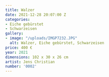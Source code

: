 ```yaml
---
title: Walzer
date: 2021-12-28 20:07:00 Z
categories:
- Eiche gebürstet
- Schwarzeisen
gallery:
- image: "/uploads/IMGP7232.JPG"
  alt: Walzer, Eiche gebürstet, Schwarzeisen
price: 400 €
year: 2021
dimensions: 102 x 30 x 26 cm
artist: Jens Christian
number: '0002'
---
```



